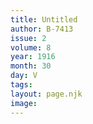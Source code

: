 ```yaml
---
title: Untitled
author: B-7413
issue: 2
volume: 8
year: 1916
month: 30
day: V
tags:
layout: page.njk
image:
---
```


